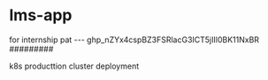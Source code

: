 # lms-app
for internship
pat --- 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
#########


k8s producttion cluster deployment
